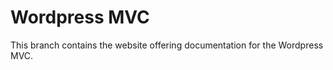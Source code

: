 Wordpress MVC
=============

This branch contains the website offering documentation for the Wordpress MVC.

